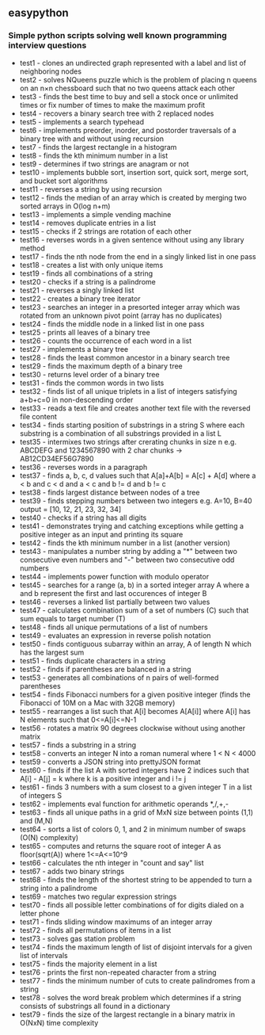 ## easypython

### Simple python scripts solving well known programming interview questions

* test1 - clones an undirected graph represented with a label and list of neighboring nodes
* test2 - solves NQueens puzzle which is the problem of placing n queens on an n×n chessboard such that no two queens attack each other 
* test3 - finds the best time to buy and sell a stock once or unlimited times or fix number of times to make the maximum profit
* test4 - recovers a binary search tree with 2 replaced nodes
* test5 - implements a search typehead
* test6 - implements preorder, inorder, and postorder traversals of a binary tree with and without using recursion
* test7 - finds the largest rectangle in a histogram
* test8 - finds the kth minimum number in a list
* test9 - determines if two strings are anagram or not
* test10 - implements bubble sort, insertion sort, quick sort, merge sort, and bucket sort algorithms
* test11 - reverses a string by using recursion
* test12 - finds the median of an array which is created by merging two sorted arrays in O(log n+m)
* test13 - implements a simple vending machine
* test14 - removes duplicate entries in a list
* test15 - checks if 2 strings are rotation of each other
* test16 - reverses words in a given sentence without using any library method
* test17 - finds the nth node from the end in a singly linked list in one pass
* test18 - creates a list with only unique items
* test19 - finds all combinations of a string
* test20 - checks if a string is a palindrome
* test21 - reverses a singly linked list
* test22 - creates a binary tree iterator
* test23 - searches an integer in a presorted integer array which was rotated from an unknown pivot point (array has no duplicates)
* test24 - finds the middle node in a linked list in one pass
* test25 - prints all leaves of a binary tree
* test26 - counts the occurrence of each word in a list
* test27 - implements a binary tree
* test28 - finds the least common ancestor in a binary search tree
* test29 - finds the maximum depth of a binary tree
* test30 - returns level order of a binary tree 
* test31 - finds the common words in two lists
* test32 - finds list of all unique triplets in a list of integers satisfying a+b+c=0 in non-descending order
* test33 - reads a text file and creates another text file with the reversed file content
* test34 - finds starting position of substrings in a string S where each substring is a combination of all substrings provided in a list L
* test35 - intermixes two strings after crerating chunks in size n e.g. ABCDEFG and 1234567890 with 2 char chunks -> AB12CD34EF56G7890
* test36 - reverses words in a paragraph
* test37 - finds a, b, c, d values such that A[a]+A[b] = A[c] + A[d] where a < b and c < d and a < c and b != d and b != c
* test38 - finds largest distance between nodes of a tree
* test39 - finds stepping numbers between two integers e.g. A=10, B=40 output = [10, 12, 21, 23, 32, 34]
* test40 - checks if a string has all digits
* test41 - demonstrates trying and catching exceptions while getting a positive integer as an input and printing its square
* test42 - finds the kth minimum number in a list (another version)
* test43 - manipulates a number string by adding a "*" between two consecutive even numbers and "-" between two consecutive odd numbers
* test44 - implements power function with modulo operator
* test45 - searches for a range (a, b) in a sorted integer array A where a and b represent the first and last occurences of integer B
* test46 - reverses a linked list partially between two values
* test47 - calculates combination sum of a set of numbers (C) such that sum equals to target number (T)
* test48 - finds all unique permutations of a list of numbers
* test49 - evaluates an expression in reverse polish notation
* test50 - finds contiguous subarray within an array, A of length N which has the largest sum
* test51 - finds duplicate characters in a string
* test52 - finds if parentheses are balanced in a string
* test53 - generates all combinations of n pairs of well-formed parentheses
* test54 - finds Fibonacci numbers for a given positive integer (finds the Fibonacci of 10M on a Mac with 32GB memory)
* test55 - rearranges a list such that A[i] becomes A[A[i]] where A[i] has N elements such that 0<=A[i]<=N-1
* test56 - rotates a matrix 90 degrees clockwise without using another matrix
* test57 - finds a substring in a string
* test58 - converts an integer N into a roman numeral where 1 < N < 4000
* test59 - converts a JSON string into prettyJSON format
* test60 - finds if the list A with sorted integers have 2 indices such that A[i] - A[j] = k where k is a positive integer and i != j
* test61 - finds 3 numbers with a sum closest to a given integer T in a list of integers S
* test62 - implements eval function for arithmetic operands *,/,+,-
* test63 - finds all unique paths in a grid of MxN size between points (1,1) and (M,N)
* test64 - sorts a list of colors 0, 1, and 2 in minimum number of swaps (O(N) complexity)
* test65 - computes and returns the square root of integer A as floor(sqrt(A)) where 1<=A<=10^9
* test66 - calculates the nth integer in "count and say" list
* test67 - adds two binary strings
* test68 - finds the length of the shortest string to be appended to turn a string into a palindrome
* test69 - matches two regular expression strings
* test70 - finds all possible letter combinations of for digits dialed on a letter phone
* test71 - finds sliding window maximums of an integer array
* test72 - finds all permutations of items in a list
* test73 - solves gas station problem
* test74 - finds the maximum length of list of disjoint intervals for a given list of intervals
* test75 - finds the majority element in a list
* test76 - prints the first non-repeated character from a string
* test77 - finds the minimum number of cuts to create palindromes from a string
* test78 - solves the word break problem which determines if a string consists of substrings all found in a dictionary
* test79 - finds the size of the largest rectangle in a binary matrix in O(NxN) time complexity
